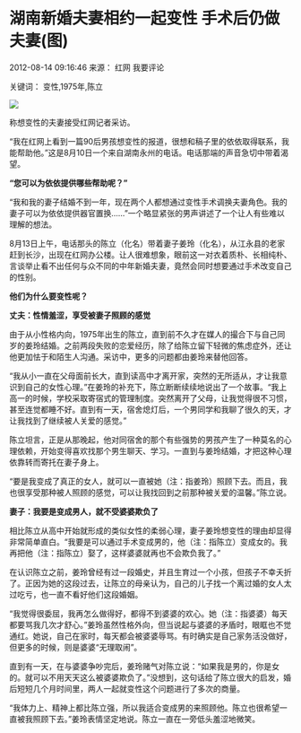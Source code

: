 # 湖南新婚夫妻相约一起变性 手术后仍做夫妻(图)

2012-08-14 09:16:46  来源： 红网  我要评论

关键词： 变性,1975年,陈立

![](./W020120814334160503767.jpg)

称想变性的夫妻接受红网记者采访。

“我在红网上看到一篇90后男孩想变性的报道，很想和稿子里的依依取得联系，我能帮助他。”这是8月10日一个来自湖南永州的电话。电话那端的声音急切中带着渴望。

**“您可以为依依提供哪些帮助呢？”**

“我和我的妻子结婚不到一年，现在两个人都想通过变性手术调换夫妻角色。我的妻子可以为依依提供器官置换……”一个略显紧张的男声讲述了一个让人有些难以理解的想法。

8月13日上午，电话那头的陈立（化名）带着妻子姜玲（化名），从江永县的老家赶到长沙，出现在红网办公楼。让人很难想象，眼前这一对衣着质朴、长相纯朴、言谈举止看不出任何与众不同的中年新婚夫妻，竟然会同时想要通过手术改变自己的性别。

**他们为什么要变性呢？**

**丈夫：性情羞涩，享受被妻子照顾的感觉**

由于从小性格内向，1975年出生的陈立，直到前不久才在媒人的撮合下与自己同岁的姜玲结婚。之前两段失败的恋爱经历，除了给陈立留下轻微的焦虑症外，还让他更加怯于和陌生人沟通。采访中，更多的问题都由姜玲来替他回答。

“我从小一直在父母面前长大，直到读高中才离开家，突然的无所适从，才让我意识到自己的女性心理。”在姜玲的补充下，陈立断断续续地说出了一个故事。“我上高一的时候，学校采取寄宿式的管理制度。突然离开了父母，让我觉得很不习惯，甚至连觉都睡不好。直到有一天，宿舍熄灯后，一个男同学和我聊了很久的天，才让我找到了继续被人关爱的感觉。”

陈立坦言，正是从那晚起，他对同宿舍的那个有些强势的男孩产生了一种莫名的心理依赖，开始变得喜欢找那个男生聊天、学习。一直到与姜玲结婚，才把这种心理依靠转而寄托在妻子身上。

“要是我变成了真正的女人，就可以一直被她（注：指姜玲）照顾下去。而且，我也很享受那种被人照顾的感觉，可以让我找回到之前那种被关爱的温馨。”陈立说。

**妻子：我要是变成男人，就不受婆婆欺负了**

相比陈立从高中开始就形成的类似女性的柔弱心理，妻子姜玲想变性的理由却显得非常简单直白。“我要是可以通过手术变成男的，他（注：指陈立）变成女的。我再把他（注：指陈立）娶了，这样婆婆就再也不会欺负我了。”

在认识陈立之前，姜玲曾经有过一段婚史，并且生育过一个小孩，但孩子不幸夭折了。正因为她的这段过去，让陈立的母亲认为，自己的儿子找一个离过婚的女人太过吃亏，也一直不看好他们这段婚姻。

“我觉得很委屈，我再怎么做得好，都得不到婆婆的欢心。她（注：指婆婆）每天都要骂我几次才舒心。”姜玲虽然性格外向，但当说起与婆婆的矛盾时，眼眶也不觉通红。她说，自己在家时，每天都会被婆婆辱骂。有时确实是自己家务活没做好，但更多的时候，则是婆婆“无理取闹”。

直到有一天，在与婆婆争吵完后，姜玲赌气对陈立说：“如果我是男的，你是女的。就可以不用天天这么被婆婆欺负了。”没想到，这句话给了陈立很大的启发，婚后短短几个月时间里，两人一起就变性这个问题进行了多次的商量。

“我体力上、精神上都比陈立强，所以我适合变成男的来照顾他。陈立也很希望一直被我照顾下去。”姜玲表情坚定地说。陈立一直在一旁低头羞涩地微笑。
